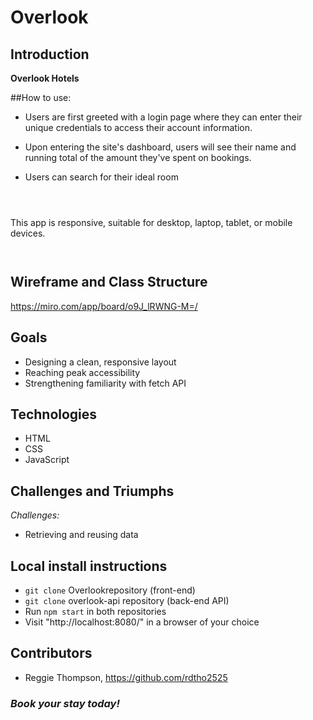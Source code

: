# Overlook

## Introduction
__Overlook Hotels__ 

##How to use:
+ Users are first greeted with a login page where they can enter their unique credentials to access their account information.

+ Upon entering the site's dashboard, users will see their name and running total of the amount they've spent on bookings.

+ Users can search for their ideal room 


![]()

![]()

![]()

This app is responsive, suitable for desktop, laptop, tablet, or mobile devices.

![]()

![]()

## Wireframe and Class Structure
https://miro.com/app/board/o9J_lRWNG-M=/

## Goals
+ Designing a clean, responsive layout
+ Reaching peak accessibility
+ Strengthening familiarity with fetch API

## Technologies
+ HTML
+ CSS
+ JavaScript

## Challenges and Triumphs
*Challenges:*
+ Retrieving and reusing data

## Local install instructions
+ `git clone` Overlookrepository (front-end)
+ `git clone` overlook-api repository (back-end API)
+ Run `npm start` in both repositories
+ Visit "http://localhost:8080/" in a browser of your choice

## Contributors
+ Reggie Thompson, https://github.com/rdtho2525

### _Book your stay today!_
